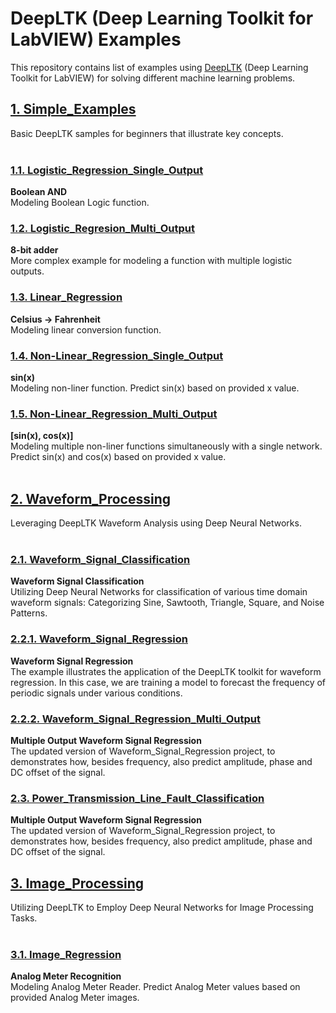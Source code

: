 # DeepLTK (Deep Learning Toolkit for LabVIEW) Examples

This repository contains list of examples using [DeepLTK](https://www.ngene.co/deep-learning-toolkit-for-labview) (Deep Learning Toolkit for LabVIEW) for solving different machine learning problems.

## [1. Simple_Examples](./1_Simple_Examples)
Basic DeepLTK samples for beginners that illustrate key concepts.<br/><br/>


  ### [1.1. Logistic_Regression_Single_Output](./1_Simple_Examples/11_Logistic_Regression_Single_Output/)
  **Boolean AND**<br/> 
  Modeling Boolean Logic function.<br/>


  ### [1.2. Logistic_Regresion_Multi_Output](./1_Simple_Examples/12_Logistic_Regresion_Multi_Output/)
  **8-bit adder** <br/>
  More complex example for modeling a function with multiple logistic outputs.<br/>


  ### [1.3. Linear_Regression](./1_Simple_Examples/13_Linear_Regression/)
  **Celsius -> Fahrenheit**<br/>
  Modeling linear conversion function. <br/>
 

  ### [1.4. Non-Linear_Regression_Single_Output](./1_Simple_Examples/14_Non-Linear_Regression_Single_Output/)
  **sin(x)**<br/> 
  Modeling non-liner function. Predict sin(x) based on provided x value. <br/>

 
  ### [1.5. Non-Linear_Regression_Multi_Output](./1_Simple_Examples/15_Non-Linear_Regression_Multi_Output/)
   **[sin(x), cos(x)]**<br/>
   Modeling multiple non-liner functions simultaneously with a single network. Predict sin(x) and cos(x) based on provided x value. <br/><br/>


## [2. Waveform_Processing](./2_Waveform_Processing)
Leveraging DeepLTK Waveform Analysis using Deep Neural Networks.<br/><br/>

  ### [2.1. Waveform_Signal_Classification](./2_Waveform_Processing/21_Waveform_Signal_Classification/)
  **Waveform Signal Classification**<br/> 
Utilizing Deep Neural Networks for classification of various time domain waveform signals: Categorizing Sine, Sawtooth, Triangle, Square, and Noise Patterns.<br/>

 ### [2.2.1. Waveform_Signal_Regression](./2_Waveform_Processing/221_Waveform_Signal_Regression/)
  **Waveform Signal Regression**<br/> 
The example illustrates the application of the DeepLTK toolkit for waveform regression. In this case, we are training a model to forecast the frequency of periodic signals under various conditions.<br/>

### [2.2.2. Waveform_Signal_Regression_Multi_Output](./2_Waveform_Processing/222_Waveform_Signal_Regression_Multi_output/)
  **Multiple Output Waveform Signal Regression**<br/> 
The updated version of Waveform_Signal_Regression project, to demonstrates how, besides frequency, also predict amplitude, phase and DC offset of the signal.<br/>

### [2.3. Power_Transmission_Line_Fault_Classification](./2_Waveform_Processing/23_Power_Transmission_Line_Fault_Classification/)
  **Multiple Output Waveform Signal Regression**<br/> 
The updated version of Waveform_Signal_Regression project, to demonstrates how, besides frequency, also predict amplitude, phase and DC offset of the signal.<br/>

## [3. Image_Processing](./3_Image_Processing)
Utilizing DeepLTK to Employ Deep Neural Networks for Image Processing Tasks.<br/><br/>

  ### [3.1. Image_Regression](./3_Image_Processing/31_Image_Regression/)
  **Analog Meter Recognition**<br/> 
  Modeling Analog Meter Reader. Predict Analog Meter values based on provided Analog Meter images.<br/>
